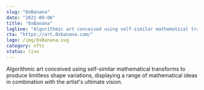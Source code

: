 ```yaml
---
slug: "0xBanana"
date: "2021-09-06"
title: "0xBanana"
logline: "Algorithmic art conceived using self-similar mathematical transforms to produce limitless shape variations, displaying a range of mathematical ideas in combination with the artist's ultimate vision."
cta: "https://art.0xbanana.com/"
logo: /img/0xBanana.svg
category: nfts
status: live
---
```


Algorithmic art conceived using self-similar mathematical transforms to produce limitless shape variations, displaying a range of mathematical ideas in combination with the artist's ultimate vision.
